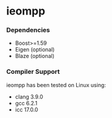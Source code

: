 # ieompp

### Dependencies
 - Boost>=1.59
 - Eigen (optional)
 - Blaze (optional)

### Compiler Support
ieompp has been tested on Linux using:
 - clang 3.9.0
 - gcc 6.2.1
 - icc 17.0.0
